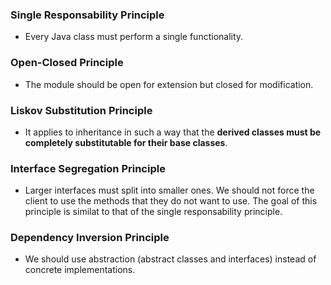
### Single Responsability Principle

- Every Java class must perform a single functionality.

### Open-Closed Principle

- The module should be open for extension but closed for modification.

### Liskov Substitution Principle

- It applies to inheritance in such a way that the **derived classes must be completely substitutable for their base classes**.

### Interface Segregation Principle

- Larger interfaces must split into smaller ones.
We should not force the client to use the methods that they do not want to use.
The goal of this principle is similat to that of the single responsability principle.

### Dependency Inversion Principle

- We should use abstraction (abstract classes and interfaces) instead of concrete implementations. 
